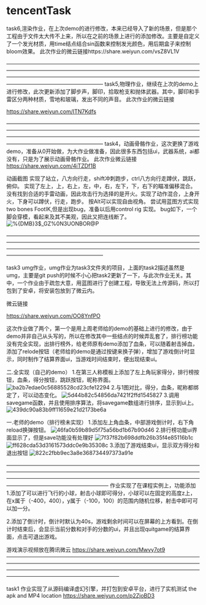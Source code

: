 # tencentTask

task6,渲染作业，在上次demo的进行修改，本来已经导入了新的场景，但是那个工程由于文件太大传不上来，所以在之前的场景上进行的添加修改。主要是自定义了一个发光材质，用time结点结合sin函数来控制发光颜色，用后期盒子来控制bloom效果。
此次作业的微云链接https://share.weiyun.com/vsZ8VL1V


——————————————————————————————————————————————————————————————————————————————————————————————————————————————————————————————
task5,物理作业，继续在上次的demo上进行修改，此次更新添加了脚步声，脚印，拾取枪支和抛体武器。其中，脚印和手雷区分两种材质，雪地和玻璃，发出不同的声音。
此次作业的微云链接

https://share.weiyun.com/ITN7Kdfs





——————————————————————————————————————————————————————————————————————————————————————————————————————————————————————————————
task4，动画骨骼作业，这次更换了游戏demo，准备从0开始做，为大作业做准备，因此很多东西包括ui，武器系统，ai都没有，只是为了展示动画骨骼作业。
此次作业微云链接
https://share.weiyun.com/4iTZDf1B

动画截图
实现了站立，八方向行走，shift冲刺跑步，ctrl八方向行走蹲伏，跳跃，俯仰。
实现了左上，上，右上，左，中，右，左下，下，右下的瞄准偏移混合。
没有找到合适的手雷动画，因此攻击行为选择的是开火。实现了动作混合，上身开火，下身可以蹲伏，行走，跑步。
按Alt可以实现自由视角。
尝试用蓝图方式实现two bones FootIK,但是出现bug，准备以后用control rig 实现。
bug如下，一个脚会穿模，看起来及其不美观，因此又把连线断了。
![%{DMB}3$_GZ%0N3UONBOR@P](https://user-images.githubusercontent.com/94882240/185756049-d6b97f21-8b11-45a8-a1e0-ff4afca33eea.jpg)


——————————————————————————————————————————————————————————————————————————————————————————————————————————————————————————————

task3 umg作业，umg作业为task3文件夹的项目，上面的task2描述虽然是umg，主要是git push的时候不小心把task2更新了一下，与此次作业无关。其中，一个作业由于疏忽大意，用蓝图进行了创建工程，导致无法上传源码，所以打包到了安卓，将安装包放到了微云内。

微云链接

https://share.weiyun.com/OO8YnfPO


这次作业做了两个，第一个是用上周老师给的demo的基础上进行的修改，由于demo并非自己从头写的，所以在修改其中一些结点的时候弄乱套了，排行榜功能没有完全实现，出排行榜外，给老师原有demo添加了血条，可以随着射击掉血，添加了relode按钮（老师给的demo是通过按键来换子弹），增加了游戏倒计时显示，同时制作了结算界面ui，当游戏时间结束时，便出现结束ui。

二.全实现（自己的demo）
1.在第三人称模板上添加了左上角玩家得分，排行榜按钮，血条，得分按钮，跳跃按钮，昵称界面。
![ba2b7edae0c56885528cd23cfe12294](https://user-images.githubusercontent.com/94882240/184427254-c2ad804e-5031-4a38-97a4-a21b41d1b1c7.jpg)
2.与1图对比，得分，血条，昵称都绑定了，可以动态变化。
![5d44b82c54856da7421f2ffd1545827](https://user-images.githubusercontent.com/94882240/184427436-fffef8d6-2bf2-445b-9e45-b8e4d29104ae.jpg)
3.调用savegame函数，并且使用排序算法，将savegame数组进行排序，显示到ui上。
![439dc90a83b9ff11659e21d2173be6a](https://user-images.githubusercontent.com/94882240/184427674-903ade82-35c5-4358-95b0-99abfca7dc12.jpg)


一.老师的demo（排行榜未实现）
1.添加左上角血条，中部游戏倒计时，右下角reload换弹按钮。
![46fa0b59b89d5f75a56bd1b67b90d46](https://user-images.githubusercontent.com/94882240/184426369-438f9c81-a956-406b-bb83-08386abcfa31.jpg)
2.排行榜功能ui界面显示了，但是save功能没有处理好
![7f37f82b698ddfb26b35f4e85116b1c](https://user-images.githubusercontent.com/94882240/184426680-14b1a7d1-69fb-4c19-92e5-0109f4af2056.jpg)
![ff628cda53d3161573ddc0e9b35308c](https://user-images.githubusercontent.com/94882240/184426720-7f605b6e-9f79-4778-9772-2cc439347d96.jpg)
3.添加了游戏结束ui，显示双方得分和退出按钮
![822c2fbb9ec3a8e368734497373a91e](https://user-images.githubusercontent.com/94882240/184426793-d39227af-2a07-4282-aad2-0d9a4ebf47ba.jpg)













  
  
  
  
  
  



———————————————————————————————————————————————————————————————————————————————————————————————————————————————————————————————
作业实现了在课程实例上，功能添加
1.添加了可以进行飞行的小球，射击小球即可得分，小球可以在固定的高度z上，在x属于（-400，400），y属于（-100，100）的范围内随机位移，射击中即可可以加一分。

2.添加了倒计时，倒计时默认为40s，游戏剩余时间可以在屏幕的上方看到。在倒计时结束后，会显示当前分数和对手的分数的ui，并且出现quitgame的结算界面，点击可退出游戏。


游戏演示视频放在腾讯微云
https://share.weiyun.com/Mwvy7ot9
—————————————————————————————————————————————————————————————————————————————————————————————————————————————————————————————————

task1
作业实现了从源码编译虚幻引擎，并打包到安卓平台，进行了实机测试
the apk and MP4 location
https://share.weiyun.com/p2ZjoBD3
